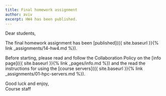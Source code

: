 ```yaml
---
title: Final homework assignment
author: aviv
excerpt: HW4 has been published.
---
```


Dear students,

The final homework assignment has been [published]({{ site.baseurl }}{% link _assignments/14-hw4.md %}).

Before starting, please read and follow the Collaboration Policy on the [info
page]({{ site.baseurl }}{% link _pages/info.md %}) and the read the instructions for using the [course servers]({{ site.baseurl }}{% link _assignments/01-hpc-servers.md %}).

Good luck and enjoy,<br>
Course staff


